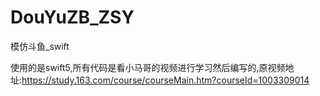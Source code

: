 # DouYuZB_ZSY
模仿斗鱼_swift

使用的是swift5,所有代码是看小马哥的视频进行学习然后编写的,原视频地址:https://study.163.com/course/courseMain.htm?courseId=1003309014
